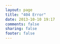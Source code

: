 ```yaml
---
layout: page
title: "404 Error"
date: 2013-10-10 19:17
comments: false
sharing: false
footer: false
---
```

<script type="text/javascript" src="http://www.qq.com/404/search_children.js" charset="utf-8></script>